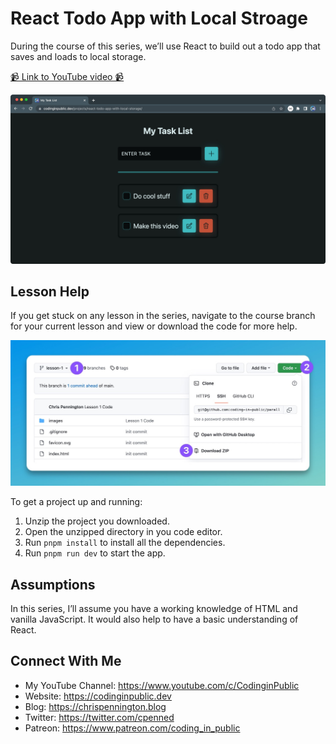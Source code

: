 # React Todo App with Local Stroage

During the course of this series, we’ll use React to build out a todo app that saves and loads to local storage.

[📹 Link to YouTube video 📹](https://youtu.be/7u2Rv4HfCYQ)

![Preview of Landing Page](./preview.jpeg)

## Lesson Help
If you get stuck on any lesson in the series, navigate to the course branch for your current lesson and view or download the code for more help.

![Preview of downloading code in github](./github.jpeg)

To get a project up and running:
1. Unzip the project you downloaded.
2. Open the unzipped directory in you code editor.
3. Run `pnpm install` to install all the dependencies.
4. Run `pnpm run dev` to start the app.

## Assumptions
In this series, I’ll assume you have a working knowledge of HTML and vanilla JavaScript. It would also help to have a basic understanding of React.

## Connect With Me
- My YouTube Channel: https://www.youtube.com/c/CodinginPublic
- Website: https://codinginpublic.dev
- Blog: https://chrispennington.blog
- Twitter: https://twitter.com/cpenned
- Patreon: https://www.patreon.com/coding_in_public

